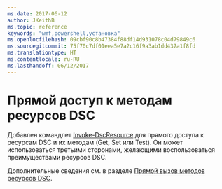 ```yaml
---
ms.date: 2017-06-12
author: JKeithB
ms.topic: reference
keywords: "wmf,powershell,установка"
ms.openlocfilehash: 09cbf90c8b47384f88df14d931078c04d79849c6
ms.sourcegitcommit: 75f70c7df01eea5e7a2c16f9a3ab1dd437a1f8fd
ms.translationtype: HT
ms.contentlocale: ru-RU
ms.lasthandoff: 06/12/2017
---
```

<a id="direct-access-to-dsc-resource-methods" class="xliff"></a>
# Прямой доступ к методам ресурсов DSC


Добавлен командлет [Invoke-DscResource](https://technet.microsoft.com/en-us/library/mt517869.aspx) для прямого доступа к ресурсам DSC и их методам (Get, Set или Test). Он может использоваться третьими сторонами, желающими воспользоваться преимуществами ресурсов DSC.

Дополнительные сведения см. в разделе [Прямой вызов методов ресурсов DSC](https://msdn.microsoft.com/powershell/dsc/directcallresource).

